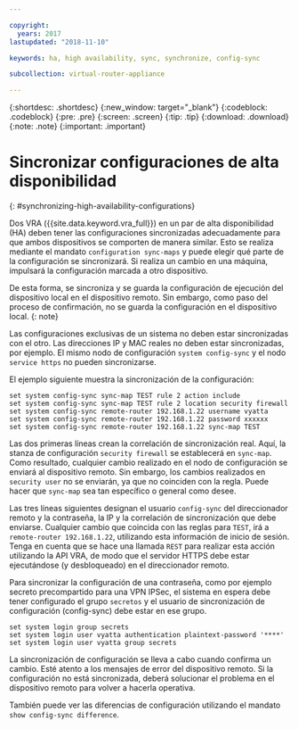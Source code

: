 ```yaml
---

copyright:
  years: 2017
lastupdated: "2018-11-10"

keywords: ha, high availability, sync, synchronize, config-sync

subcollection: virtual-router-appliance

---
```


{:shortdesc: .shortdesc}
{:new_window: target="_blank"}
{:codeblock: .codeblock}
{:pre: .pre}
{:screen: .screen}
{:tip: .tip}
{:download: .download}
{:note: .note}
{:important: .important}

# Sincronizar configuraciones de alta disponibilidad
{: #synchronizing-high-availability-configurations}

Dos VRA ({{site.data.keyword.vra_full}}) en un par de alta disponibilidad (HA) deben tener las configuraciones sincronizadas adecuadamente para que ambos dispositivos se comporten de manera similar. Esto se realiza mediante el mandato `configuration sync-maps` y puede elegir qué parte de la configuración se sincronizará. Si realiza un cambio en una máquina, impulsará la configuración marcada a otro dispositivo.

De esta forma, se sincroniza y se guarda la configuración de ejecución del dispositivo local en el dispositivo remoto. Sin embargo, como paso del proceso de confirmación, no se guarda la configuración en el dispositivo local.
{: note}

Las configuraciones exclusivas de un sistema no deben estar sincronizadas con el otro. Las direcciones IP y MAC reales no deben estar sincronizadas, por ejemplo. El mismo nodo de configuración `system config-sync` y el nodo `service https` no pueden sincronizarse.

El ejemplo siguiente muestra la sincronización de la configuración:

```
set system config-sync sync-map TEST rule 2 action include
set system config-sync sync-map TEST rule 2 location security firewall
set system config-sync remote-router 192.168.1.22 username vyatta
set system config-sync remote-router 192.168.1.22 password xxxxxx
set system config-sync remote-router 192.168.1.22 sync-map TEST
```

Las dos primeras líneas crean la correlación de sincronización real. Aquí, la stanza de configuración `security firewall` se establecerá en `sync-map`. Como resultado, cualquier cambio realizado en el nodo de configuración se enviará al dispositivo remoto. Sin embargo, los cambios realizados en `security user` no se enviarán, ya que no coinciden con la regla. Puede hacer que `sync-map` sea tan específico o general como desee.

Las tres líneas siguientes designan el usuario `config-sync` del direccionador remoto y la contraseña, la IP y la correlación de sincronización que debe enviarse. Cualquier cambio que coincida con las reglas para `TEST`, irá a `remote-router 192.168.1.22`, utilizando esta información de inicio de sesión. Tenga en cuenta que se hace una llamada `REST` para realizar esta acción utilizando la API VRA, de modo que el servidor HTTPS debe estar ejecutándose (y desbloqueado) en el direccionador remoto.

Para sincronizar la configuración de una contraseña, como por ejemplo secreto precompartido para una VPN IPSec, el sistema en espera debe tener configurado el grupo `secretos` y el usuario de sincronización de configuración (config-sync) debe estar en ese grupo.

```
set system login group secrets
set system login user vyatta authentication plaintext-password '****'
set system login user vyatta group secrets
```

La sincronización de configuración se lleva a cabo cuando confirma un cambio. Esté atento a los mensajes de error del dispositivo remoto. Si la configuración no está sincronizada, deberá solucionar el problema en el dispositivo remoto para volver a hacerla operativa.

También puede ver las diferencias de configuración utilizando el mandato `show config-sync difference`.
